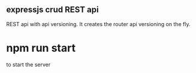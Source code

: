 ## expressjs crud REST api

REST api with api versioning. It creates the router api versioning on the fly.

# npm run start

to start the server
